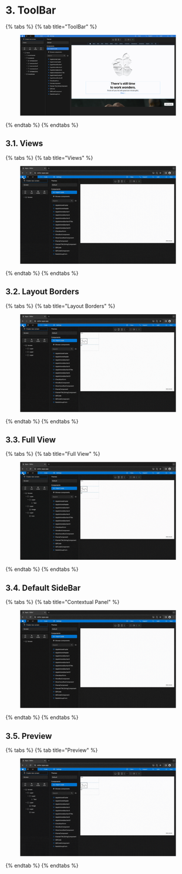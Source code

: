 # 3. ToolBar

{% tabs %}
{% tab title="ToolBar" %}
<figure><img src="../../../../.gitbook/assets/Agua_Apple_Demo.png" alt=""><figcaption></figcaption></figure>
{% endtab %}
{% endtabs %}



## 3.1. Views

{% tabs %}
{% tab title="Views" %}
<figure><img src="../../../../.gitbook/assets/Change_canva_views-min.gif" alt=""><figcaption></figcaption></figure>
{% endtab %}
{% endtabs %}



## 3.2. Layout Borders

{% tabs %}
{% tab title="Layout Borders" %}
<figure><img src="../../../../.gitbook/assets/Select_layout_borders-min.gif" alt=""><figcaption></figcaption></figure>
{% endtab %}
{% endtabs %}



## 3.3. Full View

{% tabs %}
{% tab title="Full View" %}
<figure><img src="../../../../.gitbook/assets/Open_canvas_full_view-min.gif" alt=""><figcaption></figcaption></figure>
{% endtab %}
{% endtabs %}



## 3.4. Default SideBar

{% tabs %}
{% tab title="Contextual Panel" %}
<figure><img src="../../../../.gitbook/assets/Open_contextual_menu-min.gif" alt=""><figcaption></figcaption></figure>
{% endtab %}
{% endtabs %}



## 3.5. Preview

{% tabs %}
{% tab title="Preview" %}
<figure><img src="../../../../.gitbook/assets/Open_preview-min.gif" alt=""><figcaption></figcaption></figure>
{% endtab %}
{% endtabs %}
